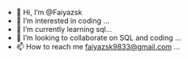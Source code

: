 - 👋 Hi, I’m @Faiyazsk
- 👀 I’m interested in coding ...
- 🌱 I’m currently learning sql...
- 💞️ I’m looking to collaborate on SQL and coding  ...
- 📫 How to reach me faiyazsk9833@gmail.com
...

<!---
Faiyazsk/Faiyazsk is a ✨ special ✨ repository because its `README.md` (this file) appears on your GitHub profile.
You can click the Preview link to take a look at your changes.
--->
